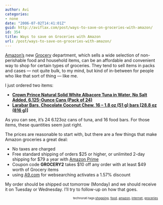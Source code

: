 ```yaml
---
author: Avi
categories:
- none
date: "2006-07-02T14:41:01Z"
guid: http://aviflax.com/post/ways-to-save-on-groceries-with-amazon/
id: 354
title: Ways to save on Groceries with Amazon
url: /post/ways-to-save-on-groceries-with-amazon/
---
```

[Amazon&#8217;s](http://www.amazon.com/) new [Grocery](http://www.amazon.com/b/102-2303743-6523309?node=16310101) department, which sells a wide selection of non-perishable food and household items, can be an affordable and convenient way to shop for certain types of groceries. They tend to sell items in packs and cases &#8212; not quite bulk, to my mind, but kind of in-between for people who like that sort of thing &#8212; like me.

I just ordered two items:

  * **[Crown Prince Natural Solid White Albacore Tuna in Water, No Salt Added, 6.125-Ounce Cans (Pack of 24)](http://www.amazon.com/exec/obidos/tg/detail/-/B000EF18ZC/102-2303743-6523309?%5Fencoding=UTF8&v=glance)**
  * **[Larabar Bars, Chocolate Coconut Chew, 16 &#8211; 1.8 oz (51 g) bars [28.8 oz (816 g)]](http://www.amazon.com/exec/obidos/tg/detail/-/B000EO0XAE/102-2303743-6523309?%5Fencoding=UTF8&v=glance)**

As you can see, it&#8217;s 24 6.123oz cans of tuna, and 16 food bars. For those items, these quantities seem just right.

The prices are reasonable to start with, but there are a few things that make Amazon groceries a great deal:

  * No taxes are charged
  * Free standard shipping of orders $25 or higher, or unlimited 2-day shipping for $79 a year with [Amazon Prime](http://www.amazon.com/gp/subs/primeclub/signup/main.html)
  * Coupon code **GROCERY2** takes $10 off any order with at least $49 worth of Grocery items 
  * using [A9.com](http://a9.com) for websearching activates a 1.57% discount 

My order should be shipped out tomorrow (Monday) and we should receive it on Tuesday or Wednesday. I&#8217;ll try to follow-up on how that goes.
  
<!-- technorati tags begin -->

<p style="font-size:10px;text-align:right;">
  technorati tags:<a href="http://technorati.com/tag/shopping" rel="tag">shopping</a>, <a href="http://technorati.com/tag/food" rel="tag">food</a>, <a href="http://technorati.com/tag/amazon" rel="tag">amazon</a>, <a href="http://technorati.com/tag/internet" rel="tag">internet</a>, <a href="http://technorati.com/tag/groceries" rel="tag">groceries</a>
</p>

<!-- technorati tags end -->